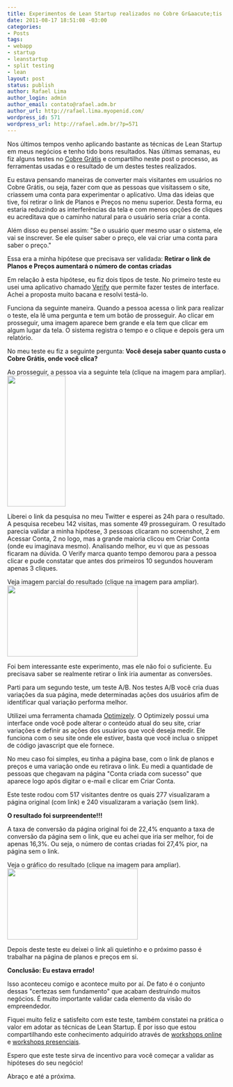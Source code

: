 ```yaml
---
title: Experimentos de Lean Startup realizados no Cobre Gr&aacute;tis
date: 2011-08-17 18:51:08 -03:00
categories:
- Posts
tags:
- webapp
- startup
- leanstartup
- split testing
- lean
layout: post
status: publish
author: Rafael Lima
author_login: admin
author_email: contato@rafael.adm.br
author_url: http://rafael.lima.myopenid.com/
wordpress_id: 571
wordpress_url: http://rafael.adm.br/?p=571
---
```


Nos &uacute;ltimos tempos venho aplicando bastante as t&eacute;cnicas de Lean Startup em meus neg&oacute;cios e tenho tido bons resultados. Nas &uacute;ltimas semanas, eu fiz alguns testes no <a href="http://cobregratis.com.br">Cobre Gr&aacute;tis</a> e compartilho neste post o processo, as ferramentas usadas e o resultado de um destes testes realizados.

Eu estava pensando maneiras de converter mais visitantes em usu&aacute;rios no Cobre Gr&aacute;tis, ou seja, fazer com que as pessoas que visitassem o site, criassem uma conta para experimentar o aplicativo. Uma das ideias que tive, foi retirar o link de Planos e Pre&ccedil;os no menu superior. Desta forma, eu estaria reduzindo as interfer&ecirc;ncias da tela e com menos op&ccedil;&otilde;es de cliques eu acreditava que o caminho natural para o usu&aacute;rio seria criar a conta.

Al&eacute;m disso eu pensei assim: "Se o usu&aacute;rio quer mesmo usar o sistema, ele vai se inscrever. Se ele quiser saber o pre&ccedil;o, ele vai criar uma conta para saber o pre&ccedil;o."

Essa era a minha hip&oacute;tese que precisava ser validada:
<strong>Retirar o link de Planos e Pre&ccedil;os aumentar&aacute; o n&uacute;mero de contas criadas</strong>

Em rela&ccedil;&atilde;o &agrave; esta hip&oacute;tese, eu fiz dois tipos de teste. No primeiro teste eu usei uma aplicativo chamado <a href="http://verifyapp.com">Verify</a> que permite fazer testes de interface. Achei a proposta muito bacana e resolvi test&aacute;-lo.

Funciona da seguinte maneira. Quando a pessoa acessa o link para realizar o teste, ela l&ecirc; uma pergunta e tem um bot&atilde;o de prosseguir. Ao clicar em prosseguir, uma imagem aparece bem grande e ela tem que clicar em algum lugar da tela. O sistema registra o tempo e o clique e depois gera um relat&oacute;rio.

No meu teste eu fiz a seguinte pergunta:
<strong>Voc&ecirc; deseja saber quanto custa o Cobre Gr&aacute;tis, onde voc&ecirc; clica?</strong>

Ao prosseguir, a pessoa via a seguinte tela (clique na imagem para ampliar).
<a href="http://rafael.adm.br/wp-content/uploads/2011/08/cobregratis-sem-link.jpg"><img src="http://rafael.adm.br/wp-content/uploads/2011/08/cobregratis-sem-link-134x300.jpg" alt="" title="cobregratis-sem-link" width="134" height="300" class="aligncenter size-medium wp-image-573" /></a>

Liberei o link da pesquisa no meu Twitter e esperei as 24h para o resultado.
A pesquisa recebeu 142 visitas, mas somente 49 prosseguiram.
O resultado parecia validar a minha hip&oacute;tese, 3 pessoas clicaram no screenshot, 2 em Acessar Conta, 2 no logo, mas a grande maioria clicou em Criar Conta (onde eu imaginava mesmo).
Analisando melhor, eu vi que as pessoas ficaram na d&uacute;vida. O Verify marca quanto tempo demorou para a pessoa clicar e pude constatar que antes dos primeiros 10 segundos houveram apenas 3 cliques.

Veja imagem parcial do resultado (clique na imagem para ampliar).
<a href="http://rafael.adm.br/wp-content/uploads/2011/08/cobregratis-resultado-verify-leanstartup.png"><img src="http://rafael.adm.br/wp-content/uploads/2011/08/cobregratis-resultado-verify-leanstartup-300x163.png" alt="" title="cobregratis-resultado-verify-leanstartup" width="300" height="163" class="aligncenter size-medium wp-image-589" /></a>

Foi bem interessante este experimento, mas ele n&atilde;o foi o suficiente. Eu precisava saber se realmente retirar o link iria aumentar as convers&otilde;es.

Parti para um segundo teste, um teste A/B. Nos testes A/B voc&ecirc; cria duas varia&ccedil;&otilde;es da sua p&aacute;gina, mede determinadas a&ccedil;&otilde;es dos usu&aacute;rios afim de identificar qual varia&ccedil;&atilde;o performa melhor.

Utilizei uma ferramenta chamada <a href="http://optimizely.com">Optimizely</a>. O Optimizely possui uma interface onde voc&ecirc; pode alterar o conte&uacute;do atual do seu site, criar varia&ccedil;&otilde;es e definir as a&ccedil;&otilde;es dos usu&aacute;rios que voc&ecirc; deseja medir. Ele funciona com o seu site onde ele estiver, basta que voc&ecirc; inclua o snippet de c&oacute;digo javascript que ele fornece.

No meu caso foi simples, eu tinha a p&aacute;gina base, com o link de planos e pre&ccedil;os e uma varia&ccedil;&atilde;o onde eu retirava o link. Eu medi a quantidade de pessoas que chegavam na p&aacute;gina "Conta criada com sucesso" que aparece logo ap&oacute;s digitar o e-mail e clicar em Criar Conta.

Este teste rodou com 517 visitantes dentre os quais 277 visualizaram a p&aacute;gina original (com link) e 240 visualizaram a varia&ccedil;&atilde;o (sem link).

<strong>O resultado foi surpreendente!!!</strong>

A taxa de convers&atilde;o da p&aacute;gina original foi de 22,4% enquanto a taxa de convers&atilde;o da p&aacute;gina sem o link, que eu achei que iria ser melhor, foi de apenas 16,3%. Ou seja, o n&uacute;mero de contas criadas foi 27,4% pior, na p&aacute;gina sem o link.

Veja o gr&aacute;fico do resultado (clique na imagem para ampliar).
<a href="http://rafael.adm.br/wp-content/uploads/2011/08/cobregratis-resultado-teste-ab-leanstartup.png"><img src="http://rafael.adm.br/wp-content/uploads/2011/08/cobregratis-resultado-teste-ab-leanstartup-300x163.png" alt="" title="cobregratis-resultado-teste-ab-leanstartup" width="300" height="163" class="aligncenter size-medium wp-image-580" /></a>

Depois deste teste eu deixei o link ali quietinho e o pr&oacute;ximo passo &eacute; trabalhar na p&aacute;gina de planos e pre&ccedil;os em si.

<strong>Conclus&atilde;o: Eu estava errado!</strong>

Isso aconteceu comigo e acontece muito por a&iacute;. De fato &eacute; o conjunto dessas "certezas sem fundamento" que acabam destruindo muitos neg&oacute;cios. &Eacute; muito importante validar cada elemento da vis&atilde;o do empreendedor.

Fiquei muito feliz e satisfeito com este teste, tamb&eacute;m constatei na pr&aacute;tica o valor em adotar as t&eacute;cnicas de Lean Startup. &Eacute; por isso que estou compartilhando este conhecimento adquirido atrav&eacute;s de <a href="http://workshop.bootstrappers.com.br/">workshops online</a> e <a href="http://bit.ly/leanstartup-bsb">workshops presenciais</a>.

Espero que este teste sirva de incentivo para voc&ecirc; come&ccedil;ar a validar as hip&oacute;teses do seu neg&oacute;cio!

Abra&ccedil;o e at&eacute; a pr&oacute;xima.

